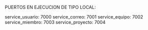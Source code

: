PUERTOS EN EJECUCION DE TIPO LOCAL:

service_usuario: 7000
service_correo: 7001
service_equipo: 7002
service_miembro: 7003
service_proyecto: 7004